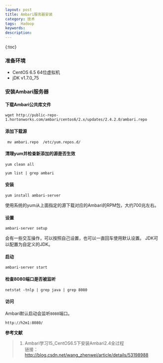 ```yaml
---
layout: post
title: Ambari服务器安装
category: 技术
tags:  Hadoop
keywords: 
description:   
---
```



{:toc}

### 准备环境

- CentOS 6.5 64位虚拟机
- jDK v1.7.0_75

### 安装Ambari服务器 

#### 下载Ambari公共库文件

```
wget http://public-repo-1.hortonworks.com/ambari/centos6/2.x/updates/2.4.2.0/ambari.repo
```

####  添加下载源

```
 mv ambari.repo  /etc/yum.repos.d/
```


#### 清理yum并检查新添加的源是否生效

```
yum clean all

yum list | grep ambari
```


#### 安装

```
yum install ambari-server
```

使用系统的yum从上面指定的源下载对应的Ambari的RPM包，大约700兆左右。

#### 设置

```
ambari-server setup
```

会有一些交互操作，可以按照自己设置，也可以一直回车使用默认设置。
JDK可以配置为自定义的JDK。


#### 启动

```
ambari-server start
```

#### 检查8080端口是否被监听

```
netstat -tnlp | grep java | grep 8080
```


#### 访问

Ambari默认启动会监听`8080`端口。

`http://h2m1:8080/`


**参考文献**

> 1. Ambari学习15_CentOS6.5下安装Ambari2.4全过程  
	链接：<http://blog.csdn.net/wang_zhenwei/article/details/53198988>


